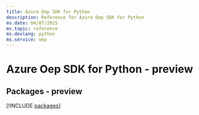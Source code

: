 ```yaml
---
title: Azure Oep SDK for Python
description: Reference for Azure Oep SDK for Python
ms.date: 04/07/2025
ms.topic: reference
ms.devlang: python
ms.service: oep
---
```

# Azure Oep SDK for Python - preview
## Packages - preview
[!INCLUDE [packages](oep-index.md)]